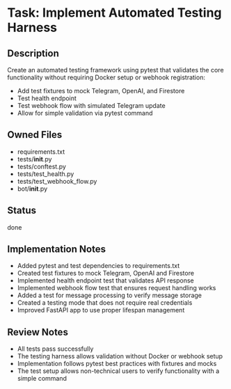 # Task: Implement Automated Testing Harness

## Description
Create an automated testing framework using pytest that validates the core functionality without requiring Docker setup or webhook registration:
- Add test fixtures to mock Telegram, OpenAI, and Firestore
- Test health endpoint
- Test webhook flow with simulated Telegram update
- Allow for simple validation via pytest command

## Owned Files
- requirements.txt
- tests/__init__.py
- tests/conftest.py
- tests/test_health.py
- tests/test_webhook_flow.py
- bot/__init__.py

## Status
done

## Implementation Notes
- Added pytest and test dependencies to requirements.txt
- Created test fixtures to mock Telegram, OpenAI and Firestore
- Implemented health endpoint test that validates API response
- Implemented webhook flow test that ensures request handling works
- Added a test for message processing to verify message storage
- Created a testing mode that does not require real credentials
- Improved FastAPI app to use proper lifespan management

## Review Notes
- All tests pass successfully
- The testing harness allows validation without Docker or webhook setup
- Implementation follows pytest best practices with fixtures and mocks
- The test setup allows non-technical users to verify functionality with a simple command 